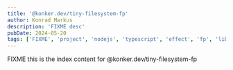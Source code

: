 ```yaml
---
title: '@konker.dev/tiny-filesystem-fp'
author: Konrad Markus
description: 'FIXME desc'
pubDate: 2024-05-20
tags: ['FIXME', 'project', 'nodejs', 'typescript', 'effect', 'fp', 'lib']
---
```


FIXME this is the index content for @konker.dev/tiny-filesystem-fp

